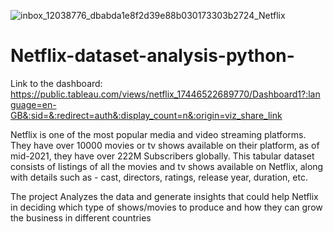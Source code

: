 ![inbox_12038776_dbabda1e8f2d39e88b030173303b2724_Netflix](https://github.com/user-attachments/assets/9d552943-18c6-4a4e-a83c-874984389888)


# Netflix-dataset-analysis-python-
Link to the dashboard:  https://public.tableau.com/views/netflix_17446522689770/Dashboard1?:language=en-GB&:sid=&:redirect=auth&:display_count=n&:origin=viz_share_link 

Netflix is one of the most popular media and video streaming platforms. They have over 10000 movies or tv shows available on their platform, as of mid-2021, they have over 222M Subscribers globally. 
This tabular dataset consists of listings of all the movies and tv shows available on Netflix, along with details such as - cast, directors, ratings, release year, duration, etc.

The project Analyzes the data and generate insights that could help Netflix in deciding which type of shows/movies to produce and how they can grow the business in different countries
